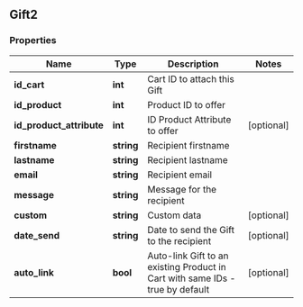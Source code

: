 ## Gift2

### Properties
Name | Type | Description | Notes
------------ | ------------- | ------------- | -------------
**id_cart** | **int** | Cart ID to attach this Gift | 
**id_product** | **int** | Product ID to offer | 
**id_product_attribute** | **int** | ID Product Attribute to offer | [optional] 
**firstname** | **string** | Recipient firstname | 
**lastname** | **string** | Recipient lastname | 
**email** | **string** | Recipient email | 
**message** | **string** | Message for the recipient | 
**custom** | **string** | Custom data | [optional] 
**date_send** | **string** | Date to send the Gift to the recipient | [optional] 
**auto_link** | **bool** | Auto-link Gift to an existing Product in Cart with same IDs - true by default | [optional] 


